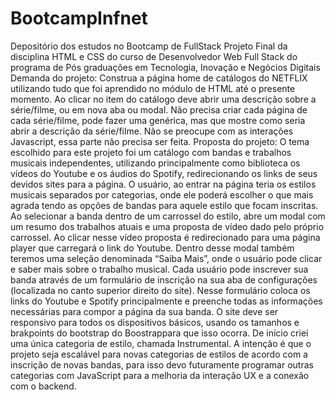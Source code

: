 # BootcampInfnet
Depositório dos estudos no Bootcamp de FullStack
Projeto Final da disciplina HTML e CSS do curso de Desenvolvedor Web 
Full Stack do programa de Pós graduações em Tecnologia, Inovação e 
Negócios Digitais 
Demanda do projeto: 
Construa a página home de catálogos do NETFLIX utilizando tudo que 
foi aprendido no módulo de HTML até o presente momento. Ao clicar no item 
do catálogo deve abrir uma descrição sobre a série/filme, ou em nova aba ou 
modal. Não precisa criar cada página de cada série/filme, pode fazer uma 
genérica, mas que mostre como seria abrir a descrição da série/filme. 
 Não se preocupe com as interações Javascript, essa parte não precisa 
ser feita. 
Proposta do projeto: 
O tema escolhido para este projeto foi um catálogo com bandas e 
trabalhos musicais independentes, utilizando principalmente como biblioteca os 
vídeos do Youtube e os áudios do Spotify, redirecionando os links de seus 
devidos sites para a página. 
O usuário, ao entrar na página teria os estilos musicais separados por 
categorias, onde ele poderá escolher o que mais agrada tendo as opções de 
bandas para aquele estilo que focam inscritas. 
Ao selecionar a banda dentro de um carrossel do estilo, abre um modal 
com um resumo dos trabalhos atuais e uma proposta de vídeo dado pelo 
próprio carrossel. Ao clicar nesse vídeo proposta é redirecionado para uma 
página player que carregará o link do Youtube. Dentro desse modal também 
teremos uma seleção denominada “Saiba Mais”, onde o usuário pode clicar e 
saber mais sobre o trabalho musical. 
Cada usuário pode inscrever sua banda através de um formulário de 
inscrição na sua aba de configurações (localizada no canto superior direito do 
site). Nesse formulário coloca os links do Youtube e Spotify principalmente e 
preenche todas as informações necessárias para compor a página da sua 
banda. 
O site deve ser responsivo para todos os dispositivos básicos, usando os 
tamanhos e brakpoints do bootstrap do Boostrappara que isso ocorra. 
De início criei uma única categoria de estilo, chamada Instrumental. A 
intenção é que o projeto seja escalável para novas categorias de estilos de 
acordo com a inscrição de novas bandas, para isso devo futuramente 
programar outras categorias com JavaScript para a melhoria da interação UX e 
a conexão com o backend.
